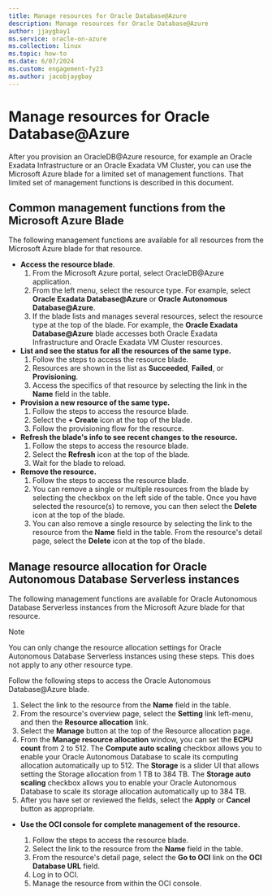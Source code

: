 ```yaml
---
title: Manage resources for Oracle Database@Azure
description: Manage resources for Oracle Database@Azure
author: jjaygbay1
ms.service: oracle-on-azure
ms.collection: linux
ms.topic: how-to
ms.date: 6/07/2024
ms.custom: engagement-fy23
ms.author: jacobjaygbay
---
```

# Manage resources for Oracle Database@Azure

After you provision an OracleDB@Azure resource, for example an Oracle Exadata Infrastructure or an Oracle Exadata VM Cluster, you can use the Microsoft Azure blade for a limited set of management functions. That limited set of management functions is described in this document.

## Common management functions from the Microsoft Azure Blade

The following management functions are available for all resources from the Microsoft Azure blade for that resource.

* **Access the resource blade**.
   1. From the Microsoft Azure portal, select OracleDB@Azure application.
   1. From the left menu, select the resource type. For example, select **Oracle Exadata Database@Azure** or **Oracle Autonomous Database@Azure**.
   1. If the blade lists and manages several resources, select the resource type at the top of the blade. For example, the **Oracle Exadata Database@Azure** blade accesses both Oracle Exadata Infrastructure and Oracle Exadata VM Cluster resources.
* **List and see the status for all the resources of the same type.**
   1. Follow the steps to access the resource blade.
   1. Resources are shown in the list as **Succeeded**, **Failed**, or **Provisioning**.
   1. Access the specifics of that resource by selecting the link in the **Name** field in the table.
* **Provision a new resource of the same type.**
   1. Follow the steps to access the resource blade.
   1. Select the **+ Create** icon at the top of the blade.
   1. Follow the provisioning flow for the resource.
* **Refresh the blade's info to see recent changes to the resource.**
   1. Follow the steps to access the resource blade.
   1. Select the **Refresh** icon at the top of the blade.
   1. Wait for the blade to reload.
* **Remove the resource.**
   1. Follow the steps to access the resource blade.
   1. You can remove a single or multiple resources from the blade by selecting the checkbox on the left side of the table. Once you have selected the resource(s) to remove, you can then select the **Delete** icon at the top of the blade.
   1. You can also remove a single resource by selecting the link to the resource from the **Name** field in the table. From the resource's detail page, select the **Delete** icon at the top of the blade.

## Manage resource allocation for Oracle Autonomous Database Serverless instances

The following management functions are available for Oracle Autonomous Database Serverless instances from the Microsoft Azure blade for that resource.

> [!NOTE]
> You can only change the resource allocation settings for Oracle Autonomous Database Serverless instances using these steps. This does not apply to any other resource type.

Follow the following steps to access the Oracle Autonomous Database@Azure blade.

   1. Select the link to the resource from the **Name** field in the table.
   1. From the resource's overview page, select the **Setting** link left-menu, and then the **Resource allocation** link.
   1. Select the **Manage** button at the top of the Resource allocation page.
   1. From the **Manage resource allocation** window, you can set the **ECPU count** from 2 to 512. The **Compute auto scaling** checkbox allows you to enable your Oracle Autonomous Database to scale its computing allocation automatically up to 512. The **Storage** is a slider UI that allows setting the Storage allocation from 1 TB to 384 TB. The **Storage auto scaling** checkbox allows you to enable your Oracle Autonomous Database to scale its storage allocation automatically up to 384 TB.
   1. After you have set or reviewed the fields, select the **Apply** or **Cancel** button as appropriate.

* **Use the OCI console for complete management of the resource.**

   1. Follow the steps to access the resource blade.
   1. Select the link to the resource from the **Name** field in the table.
   1. From the resource's detail page, select the **Go to OCI** link on the **OCI Database URL** field.
   1. Log in to OCI.
   1. Manage the resource from within the OCI console.
